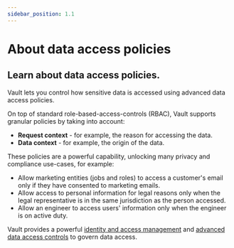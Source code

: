 ```yaml
---
sidebar_position: 1.1
---
```


# About data access policies

## Learn about data access policies.

Vault lets you control how sensitive data is accessed using advanced data access policies.

On top of standard role-based-access-controls (RBAC), Vault supports granular policies by taking into account:
* **Request context** - for example, the reason for accessing the data.
* **Data context** - for example, the origin of the data.

These policies are a powerful capability, unlocking many privacy and compliance use-cases, for example:

* Allow marketing entities (jobs and roles) to access a customer's email only if they have consented to marketing emails.
* Allow access to personal information for legal reasons only when the legal representative is in the same jurisdiction as the person accessed.
* Allow an engineer to access users' information only when the engineer is on active duty.

Vault provides a powerful [identity and access management](/data-security/identity-and-access-management) and [advanced data access controls](/data-security/advanced-data-and-access-controls) to govern data access.
